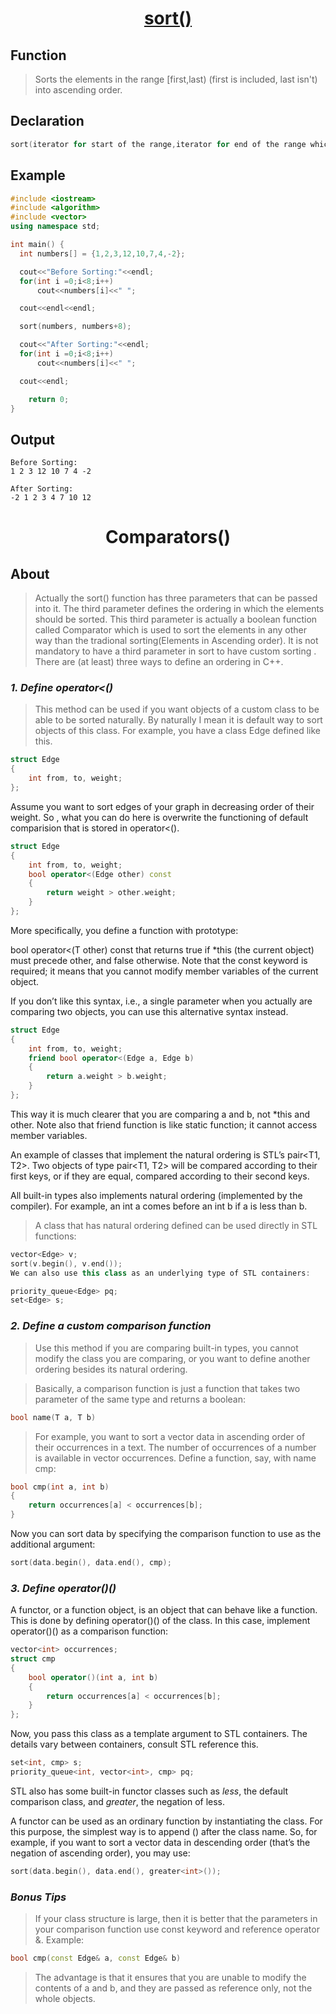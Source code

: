 <h1 align="center"><a href="#">sort() </a></h1>


## Function

>Sorts the elements in the range [first,last)  (first is included, last isn't) into ascending order.

## Declaration

```cpp
sort(iterator for start of the range,iterator for end of the range which is not included in range);
```

## Example

```cpp
#include <iostream>
#include <algorithm>
#include <vector>
using namespace std;

int main() {
  int numbers[] = {1,2,3,12,10,7,4,-2};

  cout<<"Before Sorting:"<<endl;  
  for(int i =0;i<8;i++)
      cout<<numbers[i]<<" ";

  cout<<endl<<endl;

  sort(numbers, numbers+8);

  cout<<"After Sorting:"<<endl;
  for(int i =0;i<8;i++)
      cout<<numbers[i]<<" ";

  cout<<endl;

    return 0;
}
```

## Output

```
Before Sorting:
1 2 3 12 10 7 4 -2

After Sorting:
-2 1 2 3 4 7 10 12
```

<h1 align="center">Comparators() </h1>


## About

>Actually the sort() function has three parameters that can be passed into it. The third parameter defines the ordering in which the elements should be sorted. This third parameter is actually a boolean function called Comparator which is used to sort the elements in any other way than the tradional sorting(Elements in Ascending order). It is not mandatory to have a third parameter in sort to have custom sorting . There are (at least) three ways to define an ordering in C++. 


### _1. Define operator<()_ 

>This method can be used if you want objects of a custom class to be able to be sorted naturally. By naturally I mean it is default way to sort objects of this class. For example, you have a class Edge defined like this.

```cpp
struct Edge
{
    int from, to, weight;
};
```
Assume you want to sort edges of your graph in decreasing order of their weight. So , what you can do here is overwrite the functioning of default comparision that is stored in operator<().

```cpp
struct Edge
{
    int from, to, weight;
    bool operator<(Edge other) const
    {
        return weight > other.weight;
    }
};
```
More specifically, you define a function with prototype:

bool operator<(T other) const
that returns true if *this (the current object) must precede other, and false otherwise. Note that the const keyword is required; it means that you cannot modify member variables of the current object.

If you don’t like this syntax, i.e., a single parameter when you actually are comparing two objects, you can use this alternative syntax instead.

```cpp
struct Edge
{
    int from, to, weight;
    friend bool operator<(Edge a, Edge b)
    {
        return a.weight > b.weight;
    }
};
```
This way it is much clearer that you are comparing a and b, not *this and other. Note also that friend function is like static function; it cannot access member variables.

An example of classes that implement the natural ordering is STL’s pair<T1, T2>. Two objects of type pair<T1, T2> will be compared according to their first keys, or if they are equal, compared according to their second keys.

All built-in types also implements natural ordering (implemented by the compiler). For example, an int a comes before an int b if a is less than b.

>A class that has natural ordering defined can be used directly in STL functions:

```cpp
vector<Edge> v;
sort(v.begin(), v.end());
We can also use this class as an underlying type of STL containers:

priority_queue<Edge> pq;
set<Edge> s;
```

### _2. Define a custom comparison function_
>Use this method if you are comparing built-in types, you cannot modify the class you are comparing, or you want to define another ordering besides its natural ordering.

>Basically, a comparison function is just a function that takes two parameter of the same type and returns a boolean:

```cpp
bool name(T a, T b)
```
>For example, you want to sort a vector<int> data in ascending order of their occurrences in a text. The number of occurrences of a number is available in vector<int> occurrences. Define a function, say, with name cmp:

```cpp
bool cmp(int a, int b)
{
    return occurrences[a] < occurrences[b];
}
```
Now you can sort data by specifying the comparison function to use as the additional argument:

```cpp
sort(data.begin(), data.end(), cmp);
```

### _3. Define operator()()_

A functor, or a function object, is an object that can behave like a function. This is done by defining operator()() of the class. In this case, implement operator()() as a comparison function:

```cpp
vector<int> occurrences;
struct cmp
{
    bool operator()(int a, int b)
    {
        return occurrences[a] < occurrences[b];
    }
};
```
Now, you pass this class as a template argument to STL containers. The details vary between containers, consult STL reference this.

```cpp
set<int, cmp> s;
priority_queue<int, vector<int>, cmp> pq;
```

STL also has some built-in functor classes such as *less<T>*, the default comparison class, and *greater<T>*, the negation of less<T>.

A functor can be used as an ordinary function by instantiating the class. For this purpose, the simplest way is to append () after the class name. So, for example, if you want to sort a vector<int> data in descending order (that’s the negation of ascending order), you may use:

```cpp
sort(data.begin(), data.end(), greater<int>());
```

### _Bonus Tips_
>If your class structure is large, then it is better that the parameters in your comparison function use const keyword and reference operator &. Example:
```cpp
bool cmp(const Edge& a, const Edge& b)
```
>The advantage is that it ensures that you are unable to modify the contents of a and b, and they are passed as reference only, not the whole objects.